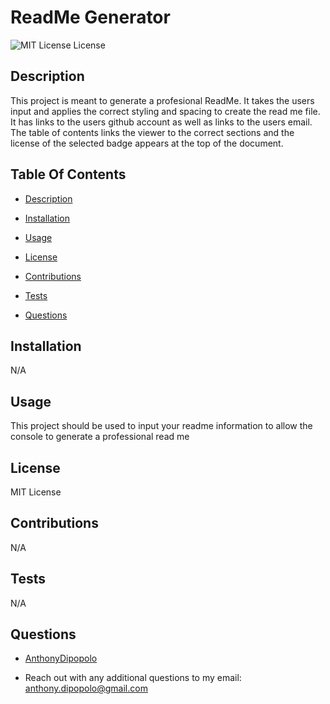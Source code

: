
# ReadMe Generator

![MIT License License](https://img.shields.io/badge/license-MIT%20License-blue.svg)

## Description
 This project is meant to generate a profesional ReadMe.  It takes the users input and applies the correct styling and spacing to create the read me file.  It has links to the users github account as well as links to the users email.  The table of contents links the viewer to the correct sections and the license of the selected badge appears at the top of the document.

## Table Of Contents
 
- [Description](#description)
 
- [Installation](#installation)

- [Usage](#usage)

- [License](#license)

- [Contributions](#contributions)

- [Tests](#tests)

- [Questions](#questions)



## Installation
 N/A

## Usage
 This project should be used to input your readme information to allow the console to generate a professional read me

## License
 MIT License

## Contributions
 N/A

## Tests
 N/A

## Questions
 - [AnthonyDipopolo](https://github.com/AnthonyDipopolo)

- Reach out with any additional questions to my email: anthony.dipopolo@gmail.com
    